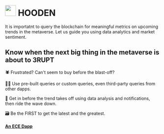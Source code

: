 #  <img src="https://user-images.githubusercontent.com/61543012/194783911-530fa248-2ea5-4549-a9c1-acc772e20871.png" height="35" width="35" align-items="center" justify-content="center" /> HOODEN
It is importatnt to query the blockchain for meaningful metrics on upcoming trends in the metaverse. Let us guide you using data analytics and market sentiment.

## Know when the next big thing in the metaverse is about to 3RUPT

🕷️ Frustrated? Can't seem to buy before the blast-off?

🙅‍♀️ Use pre-built queries or custom queries, even third-party queries from other dapps.

🔌 Get in before the trend takes off using data analysis and notifications, then ride the wave down.

🗃️ Be the FIRST to get the latest and the greatest.

#### [An ECE Dapp](https://github.com/eliascharlese)
